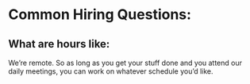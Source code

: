 # Common Hiring Questions:

## What are hours like:
We’re remote. So as long as you get your stuff done and you attend our daily meetings, you can work on whatever schedule you’d like. 
